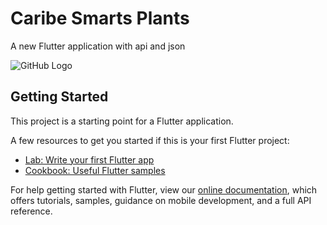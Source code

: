 # Caribe Smarts Plants

A new Flutter application with api and json

![GitHub Logo](https://github.com/danieldelarosa/caribe_smarts_plants/tree/master/assets/logo_caribesmartsplants.jpg)

## Getting Started

This project is a starting point for a Flutter application.

A few resources to get you started if this is your first Flutter project:

- [Lab: Write your first Flutter app](https://flutter.dev/docs/get-started/codelab)
- [Cookbook: Useful Flutter samples](https://flutter.dev/docs/cookbook)

For help getting started with Flutter, view our
[online documentation](https://flutter.dev/docs), which offers tutorials,
samples, guidance on mobile development, and a full API reference.
